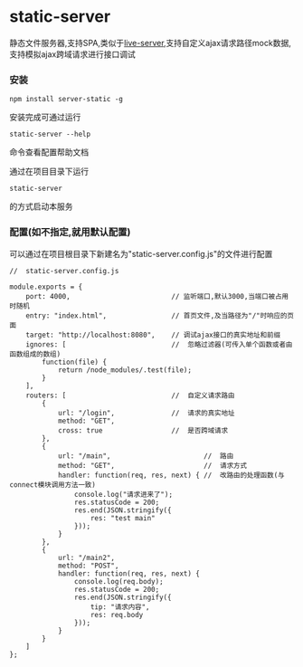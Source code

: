 # static-server

静态文件服务器,支持SPA,类似于[live-server](https://github.com/tapio/live-server),支持自定义ajax请求路径mock数据,支持模拟ajax跨域请求进行接口调试

### 安装

    npm install server-static -g

安装完成可通过运行

    static-server --help
    
命令查看配置帮助文档

通过在项目目录下运行

    static-server

的方式启动本服务


### 配置(如不指定,就用默认配置)

可以通过在项目根目录下新建名为"static-server.config.js"的文件进行配置

    //  static-server.config.js

    module.exports = {
    	port: 4000,                         // 监听端口,默认3000,当端口被占用时随机
    	entry: "index.html",                // 首页文件,及当路径为"/"时响应的页面 
        target: "http://localhost:8080",    // 调试ajax接口的真实地址和前缀
    	ignores: [                          //  忽略过滤器(可传入单个函数或者由函数组成的数组)
    		function(file) {
    		    return /node_modules/.test(file);
    		}
    	],
    	routers: [                          //  自定义请求路由
    	    {
    	        url: "/login",              //  请求的真实地址
    	        method: "GET",
    	        cross: true                 //  是否跨域请求
    	    },
    		{
    			url: "/main",                       //  路由
    			method: "GET",                      //  请求方式
    			handler: function(req, res, next) { //  改路由的处理函数(与connect模块调用方法一致)
    				console.log("请求进来了");
    				res.statusCode = 200;
    				res.end(JSON.stringify({
    					res: "test main"
    				}));
    			}
    		},
    		{
    			url: "/main2",
    			method: "POST",
    			handler: function(req, res, next) {
    				console.log(req.body);
    				res.statusCode = 200;
    				res.end(JSON.stringify({
    					tip: "请求内容",
    					res: req.body
    				}));
    			}
    		}
    	]
    };
    
